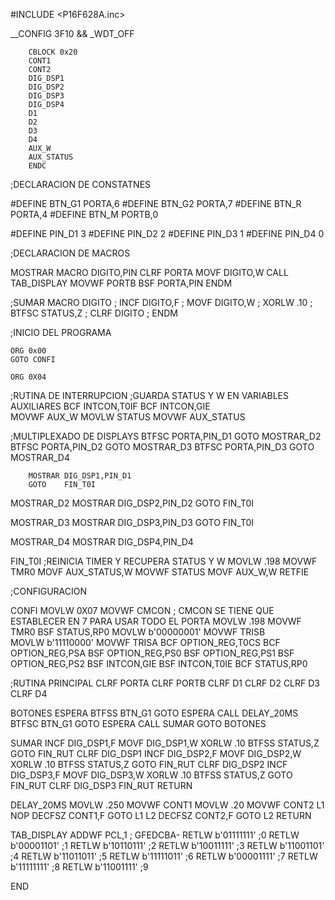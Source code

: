 #INCLUDE <P16F628A.inc>

__CONFIG 3F10 && _WDT_OFF

		CBLOCK 0x20
		CONT1
		CONT2
		DIG_DSP1
		DIG_DSP2
		DIG_DSP3
		DIG_DSP4
		D1
		D2
		D3
		D4
		AUX_W
		AUX_STATUS
		ENDC

;DECLARACION DE CONSTATNES

#DEFINE BTN_G1 	PORTA,6
#DEFINE BTN_G2 	PORTA,7
#DEFINE BTN_R 	PORTA,4
#DEFINE BTN_M 	PORTB,0

#DEFINE PIN_D1 	3
#DEFINE PIN_D2 	2
#DEFINE PIN_D3 	1
#DEFINE PIN_D4 	0

;DECLARACION DE MACROS

MOSTRAR	MACRO	DIGITO,PIN
		CLRF	PORTA
		MOVF	DIGITO,W
		CALL	TAB_DISPLAY
		MOVWF	PORTB
		BSF		PORTA,PIN
		ENDM

;SUMAR	MACRO	DIGITO
;				INCF	DIGITO,F
;				MOVF	DIGITO,W
;				XORLW	.10
;				BTFSC	STATUS,Z
;				CLRF	DIGITO
;				ENDM

;INICIO DEL PROGRAMA

	ORG 0x00
	GOTO CONFI
	
	ORG	0X04
;RUTINA DE INTERRUPCION
;GUARDA STATUS Y W EN VARIABLES AUXILIARES
		BCF		INTCON,T0IF
		BCF		INTCON,GIE		
		MOVWF	AUX_W
		MOVLW	STATUS
		MOVWF	AUX_STATUS

;MULTIPLEXADO DE DISPLAYS
		BTFSC	PORTA,PIN_D1
		GOTO	MOSTRAR_D2			
		BTFSC	PORTA,PIN_D2
		GOTO	MOSTRAR_D3
		BTFSC	PORTA,PIN_D3
		GOTO	MOSTRAR_D4
		
		MOSTRAR	DIG_DSP1,PIN_D1
		GOTO 	FIN_T0I

MOSTRAR_D2
		MOSTRAR DIG_DSP2,PIN_D2
		GOTO 	FIN_T0I

MOSTRAR_D3
		MOSTRAR DIG_DSP3,PIN_D3
		GOTO 	FIN_T0I

MOSTRAR_D4
		MOSTRAR	DIG_DSP4,PIN_D4
		
FIN_T0I
;REINICIA TIMER Y RECUPERA STATUS Y W
		MOVLW	.198
		MOVWF	TMR0
		MOVF	AUX_STATUS,W
		MOVWF	STATUS
		MOVF	AUX_W,W
		RETFIE

;CONFIGURACION
		
CONFI
		MOVLW	0X07
		MOVWF	CMCON ; CMCON SE TIENE QUE ESTABLECER EN 7 PARA USAR TODO EL PORTA
		MOVLW	.198
		MOVWF	TMR0
		BSF		STATUS,RP0
		MOVLW	b'00000001'
		MOVWF	TRISB	
		MOVLW	b'11110000'
		MOVWF	TRISA
		BCF		OPTION_REG,T0CS
		BCF		OPTION_REG,PSA
		BSF		OPTION_REG,PS0
		BSF		OPTION_REG,PS1
		BSF		OPTION_REG,PS2
		BSF		INTCON,GIE
		BSF		INTCON,T0IE
		BCF		STATUS,RP0

;RUTINA PRINCIPAL
		CLRF	PORTA
		CLRF	PORTB
		CLRF	D1
		CLRF	D2
		CLRF	D3
		CLRF	D4
				
BOTONES
ESPERA	BTFSS	BTN_G1
		GOTO	ESPERA
		CALL	DELAY_20MS
		BTFSC	BTN_G1
		GOTO	ESPERA
		CALL	SUMAR
		GOTO	BOTONES

SUMAR
	INCF	DIG_DSP1,F
	MOVF	DIG_DSP1,W
	XORLW	.10
	BTFSS	STATUS,Z
	GOTO	FIN_RUT
	CLRF	DIG_DSP1
	INCF	DIG_DSP2,F
	MOVF	DIG_DSP2,W
	XORLW	.10
	BTFSS	STATUS,Z
	GOTO	FIN_RUT
	CLRF	DIG_DSP2
	INCF	DIG_DSP3,F
	MOVF	DIG_DSP3,W
	XORLW	.10
	BTFSS	STATUS,Z
	GOTO	FIN_RUT
	CLRF	DIG_DSP3
FIN_RUT	
	RETURN
		
DELAY_20MS
	MOVLW	.250
	MOVWF	CONT1
	MOVLW	.20
	MOVWF	CONT2
L1	NOP
	DECFSZ	CONT1,F
	GOTO	L1
L2	DECFSZ	CONT2,F
	GOTO	L2
	RETURN 

TAB_DISPLAY
	ADDWF	PCL,1
	;         GFEDCBA-
	RETLW	b'01111111'	;0
	RETLW	b'00001101' ;1
	RETLW	b'10110111' ;2
	RETLW	b'10011111' ;3
	RETLW	b'11001101' ;4
	RETLW	b'11011011' ;5
	RETLW	b'11111011' ;6
	RETLW	b'00001111' ;7
	RETLW	b'11111111' ;8
	RETLW	b'11001111' ;9
		
END

